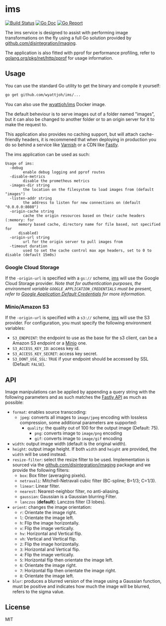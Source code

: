 # ims

[![Build Status](https://drone.wyattjoh.com/api/badges/wyatt/ims/status.svg)](https://drone.wyattjoh.com/wyatt/ims)
[![Go Doc](https://godoc.org/github.com/wyattjoh/ims/lib?status.svg)](http://godoc.org/github.com/wyattjoh/ims/lib)
[![Go Report](https://goreportcard.com/badge/github.com/wyattjoh/ims)](https://goreportcard.com/report/github.com/wyattjoh/ims)

The ims service is designed to assist with performing image transformations on
the fly using a full Go solution provided by [github.com/disintegration/imaging](https://github.com/disintegration/imaging).

The application is also fitted with pprof for performance profiling, refer to
[golang.org/pkg/net/http/pprof](https://golang.org/pkg/net/http/pprof/) for usage information.

## Usage

You can use the standard Go utility to get the binary and compile it yourself:

```bash
go get github.com/wyattjoh/ims/...
```

You can also use the [wyattjoh/ims](https://hub.docker.com/r/wyattjoh/ims/) Docker image.

The default beheviour is to serve images out of a folder named "images", but it
can also be changed to another folder or to an origin server for it to make the
request to.

This application also provides no caching support, but will attach cache-friendly
headers, it is recommened that when deploying in production you do so behind a
service like [Varnish](https://www.varnish-cache.org/) or a CDN like
[Fastly](https://www.fastly.com/).

The ims application can be used as such:

```
Usage of ims:
  -debug
    	enable debug logging and pprof routes
  -disable-metrics
    	disable the prometheus metrics
  -images-dir string
    	the location on the filesystem to load images from (default "images")
  -listen-addr string
    	the address to listen for new connections on (default "0.0.0.0:8080")
  -origin-cache string
    	cache the origin resources based on their cache headers (:memory: for
      memory based cache, directory name for file based, not specified for
      disabled)
  -origin-url string
    	url for the origin server to pull images from
  -timeout duration
    	used to set the cache control max age headers, set to 0 to disable (default 15m0s)
```

### Google Cloud Storage

If the `-origin-url` is specified with a `gs://` scheme, [ims](https://github.com/wyattjoh/ims)
will use the Google Cloud Storage provider. _Note that for authentication
purposes, the environment variable `GOOGLE_APPLICATION_CREDENTIALS` must be
present, refer to [Google Application Default Credentials](https://developers.google.com/identity/protocols/application-default-credentials)
for more information._

### Minio/Amazon S3

If the `-origin-url` is specified with a `s3://` scheme, [ims](https://github.com/wyattjoh/ims)
will use the S3 provider. For configuration, you must specify the following environment variables:

- `S3_ENDPOINT`: the endpoint to use as the base for the s3 client, can be a Amazon S3 endpoint or
	a [Minio](https://www.minio.io/) one.
- `S3_ACCESS_KEY_ID`: access key id.
- `S3_ACCESS_KEY_SECRET`: access key secret.
- `S3_DONT_USE_SSL`: `TRUE` if your endpoint should be accessed by SSL (Default: `FALSE`).

## API

Image manipulations can be applied by appending a query string with the following parameters and as
such matches the [Fastly API](https://docs.fastly.com/api/imageopto) as much as possible:

- `format`: enables source transcoding:
  - `jpeg`: converts all images to `image/jpeg` encoding with lossless compression, some additional parameters are supported:
    - `quality`: the quality out of 100 for the output image (Default: 75).
      - `png`: converts image to `image/png` encoding
      - `gif`: converts image to `image/gif` encoding
- `width`: output image width (default is the original width).
- `height`: output image height. If both `width` and `height` are provided, the
  `width` will be used instead.
- `resize-filter`: select the resize filter to be used. Implementation is sourced via the [github.com/disintegration/imaging](https://github.com/disintegration/imaging) package and we provide the following filters:
  - `box`: Box filter (averaging pixels).
  - `netravali`: Mitchell-Netravali cubic filter (BC-spline; B=1/3; C=1/3).
  - `linear`: Linear filter.
  - `nearest`: Nearest-neighbor filter, no anti-aliasing.
  - `gaussian`: Gaussian is a Gaussian blurring Filter.
  - `lanczos` (**default**): Lanczos filter (3 lobes).
- `orient`: changes the image orientation:
  - `r`: Orientate the image right.
  - `l`: Orientate the image left.
  - `h`: Flip the image horizontally.
  - `v`: Flip the image vertically.
  - `hv`: Horizontal and Vertical flip.
  - `vh`: Vertical and Vertical flip.
  - `2`: Flip the image horizontally.
  - `3`: Horizontal and Vertical flip.
  - `4`: Flip the image vertically.
  - `5`: Horizontal flip then orientate the image left.
  - `6`: Orientate the image right.
  - `7`: Horizontal flip then orientate the image right.
  - `8`: Orientate the image left.
- `blur`: produces a blurred version of the image using a Gaussian function,
  must be positive and indicates how much the image will be blurred, refers to
  the sigma value.

## License

MIT
